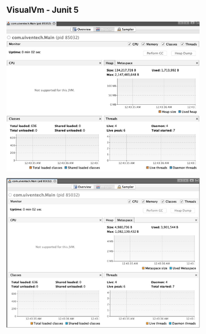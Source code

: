 ## VisualVm - Junit 5

![enter image description here](src/main/resources/PID-1.jpg)

![enter image description here](src/main/resources/PID-2.jpg)
